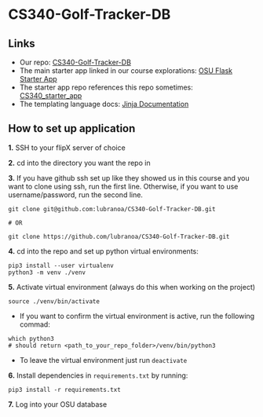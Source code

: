 # CS340-Golf-Tracker-DB
## Links
- Our repo: [CS340-Golf-Tracker-DB](https://github.com/lubranoa/CS340-Golf-Tracker-DB)
- The main starter app linked in our course explorations: [OSU Flask Starter App](https://github.com/osu-cs340-ecampus/flask-starter-app)
- The starter app repo references this repo sometimes: [CS340_starter_app](https://github.com/mlapresta/cs340_starter_app)
- The templating language docs: [Jinja Documentation](https://jinja.palletsprojects.com/en/2.11.x/templates/)
## How to set up application
**1.** SSH to your flipX server of choice

**2.** cd into the directory you want the repo in

**3.** If you have github ssh set up like they showed us in this course and you want to clone using ssh, run the first line. Otherwise, if you want to use username/password, run the second line.

```
git clone git@github.com:lubranoa/CS340-Golf-Tracker-DB.git

# OR

git clone https://github.com/lubranoa/CS340-Golf-Tracker-DB.git
```

**4.** cd into the repo and set up python virtual environments:
```
pip3 install --user virtualenv
python3 -m venv ./venv
```

**5.** Activate virtual environment (always do this when working on the project)
```
source ./venv/bin/activate
```
   - If you want to confirm the virtual environment is active, run the following commad:
```
which python3
# should return <path_to_your_repo_folder>/venv/bin/python3
```
   - To leave the virtual environment just run ```deactivate```

**6.** Install dependencies in ```requirements.txt``` by running:
```
pip3 install -r requirements.txt
```

**7.** Log into your OSU database
